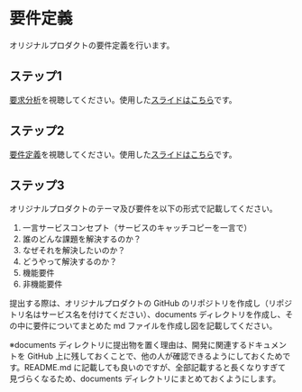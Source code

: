 # 要件定義

オリジナルプロダクトの要件定義を行います。

## ステップ1

[要求分析](https://youtu.be/wPz7rtyPoBA)を視聴してください。使用した[スライドはこちら](https://docs.google.com/presentation/d/1TFiCylflgKlcQT1eBl4dDNnGQW9dh0O3ulkbkPulgvA/edit?usp=share_link)です。

## ステップ2

[要件定義](https://youtu.be/S5cADZQ60cY)を視聴してください。使用した[スライドはこちら](https://docs.google.com/presentation/d/1CfPb0OlnRkniEr5Ik4QXPy1sEPB0QaGbdZsL8QxDaH4/edit?usp=sharing)です。

## ステップ3

オリジナルプロダクトのテーマ及び要件を以下の形式で記載してください。

1. 一言サービスコンセプト（サービスのキャッチコピーを一言で）
2. 誰のどんな課題を解決するのか？
3. なぜそれを解決したいのか？
4. どうやって解決するのか？
5. 機能要件
6. 非機能要件

提出する際は、オリジナルプロダクトの GitHub のリポジトリを作成し（リポジトリ名はサービス名を付けてください）、documents ディレクトリを作成し、その中に要件についてまとめた md ファイルを作成し図を記載してください。

※documents ディレクトリに提出物を置く理由は、開発に関連するドキュメントを GitHub 上に残しておくことで、他の人が確認できるようにしておくためです。README.md に記載しても良いのですが、全部記載すると長くなりすぎて見づらくなるため、documents ディレクトリにまとめておくようにします。